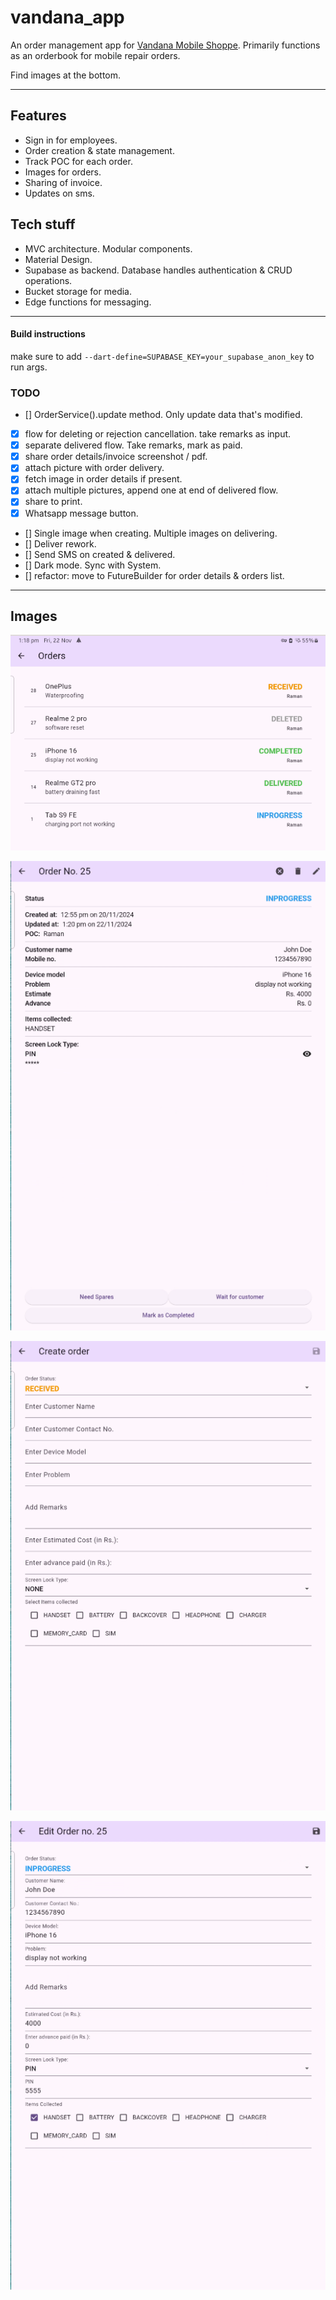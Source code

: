 # vandana_app

An order management app for [Vandana Mobile Shoppe](https://maps.app.goo.gl/A6MA6BUwm922xjDN7).
Primarily functions as an orderbook for mobile repair orders.

Find images at the bottom.
___
## Features
- Sign in for employees.
- Order creation & state management.
- Track POC for each order.
- Images for orders.
- Sharing of invoice.
- Updates on sms.

## Tech stuff
- MVC architecture. Modular components.
- Material Design.
- Supabase as backend. Database handles authentication & CRUD operations.
- Bucket storage for media.
- Edge functions for messaging.
___
#### Build instructions

make sure to add `--dart-define=SUPABASE_KEY=your_supabase_anon_key` to run args.

### TODO
- [] OrderService().update method. Only update data that's modified.
- [x] flow for deleting or rejection cancellation. take remarks as input.
- [x] separate delivered flow. Take remarks, mark as paid.
- [x] share order details/invoice screenshot / pdf.
- [x] attach picture with order delivery.
- [x] fetch image in order details if present.
- [X] attach multiple pictures, append one at end of delivered flow.
- [x] share to print.
- [x] Whatsapp message button.
- [] Single image when creating. Multiple images on delivering.
- [] Deliver rework.
- [] Send SMS on created & delivered.
- [] Dark mode. Sync with System.
- [] refactor: move to FutureBuilder for order details & orders list.
___
## Images
![Orders](https://raw.githubusercontent.com/the-loudspeaker/vandana_app/refs/heads/main/showcase/orders.png)

![order details](https://raw.githubusercontent.com/the-loudspeaker/vandana_app/refs/heads/main/showcase/order_details.png)

![Create order](https://raw.githubusercontent.com/the-loudspeaker/vandana_app/refs/heads/main/showcase/create_order.png)

![Edit order](https://raw.githubusercontent.com/the-loudspeaker/vandana_app/refs/heads/main/showcase/edit_order.png)
